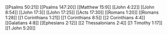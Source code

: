 [[Psalms 50:21]]
[[Psalms 147:20]]
[[Matthew 15:9]]
[[John 4:22]]
[[John 8:54]]
[[John 17:3]]
[[John 17:25]]
[[Acts 17:30]]
[[Romans 1:20]]
[[Romans 1:28]]
[[1 Corinthians 1:21]]
[[1 Corinthians 8:5]]
[[2 Corinthians 4:4]]
[[Galatians 4:8]]
[[Ephesians 2:12]]
[[2 Thessalonians 2:4]]
[[1 Timothy 1:17]]
[[1 John 5:20]]
